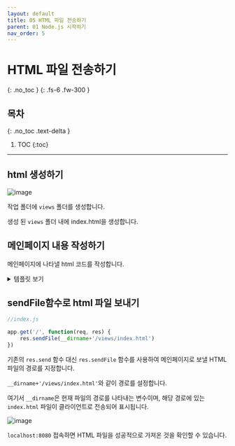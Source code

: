 ```yaml
---
layout: default
title: 05 HTML 파일 전송하기
parent: 01 Node.js 시작하기
nav_order: 5
---
```


# HTML 파일 전송하기
{: .no_toc } 
{: .fs-6 .fw-300 }

## 목차
{: .no_toc .text-delta }

1. TOC
{:toc}

---

## html 생성하기

![image](https://github.com/cjddn/cjddn.github.io/assets/137849066/8fa50389-d62a-4a9e-9ad4-ea5adca96732)

작업 폴더에 `views` 폴더를 생성합니다.

생성 된 `views` 폴더 내에 index.html을 생성합니다.


## 메인페이지 내용 작성하기

메인페이지에 나타낼 html 코드를 작성합니다.
<details>
<summary>템플릿 보기</summary>
<div markdown="1">       

```html
<!-- views/index.html -->

<html>
    <head>
        <meta charset="utf-8">
        <meta name="viewport" content="width=device-width, initial-scale=1, shrink-to-fit=no">
        <link rel="icon" href="https://getbootstrap.com/docs/4.0/assets/img/favicons/favicon.ico">
        <title>node-server</title>
        <link rel="canonical" href="https://getbootstrap.com/docs/4.0/examples/cover/">
        <link href="https://getbootstrap.com/docs/4.0/dist/css/bootstrap.min.css" rel="stylesheet">
    </head>
    <style>
        a,
        a:focus,
        a:hover {
            color: #fff;
        }

        .btn-secondary,
        .btn-secondary:hover,
        .btn-secondary:focus {
            color: #333;
            text-shadow: none; /* Prevent inheritance from `body` */
            background-color: #fff;
            border: .05rem solid #fff;
        }

        html,
        body {
            height: 100%;
            background-color: #333;
        }

        body {
            display: -ms-flexbox;
            display: -webkit-box;
            display: flex;
            -ms-flex-pack: center;
            -webkit-box-pack: center;
            justify-content: center;
            color: #fff;
            text-shadow: 0 .05rem .1rem rgba(0, 0, 0, .5);
            box-shadow: inset 0 0 5rem rgba(0, 0, 0, .5);
        }

        .cover-container {
            max-width: 42em;
        }

        .masthead {
            margin-bottom: 2rem;
        }

        .masthead-brand {
            margin-bottom: 0;
        }

        .nav-masthead .nav-link {
            padding: .25rem 0;
            font-weight: 700;
            color: rgba(255, 255, 255, .5);
            background-color: transparent;
            border-bottom: .25rem solid transparent;
        }

        .nav-masthead .nav-link:hover,
        .nav-masthead .nav-link:focus {
            border-bottom-color: rgba(255, 255, 255, .25);
        }

        .nav-masthead .nav-link + .nav-link {
            margin-left: 1rem;
        }

        .nav-masthead .active {
            color: #fff;
            border-bottom-color: #fff;
        }

        @media (min-width: 48em) {
            .masthead-brand {
                float: left;
            }
            .nav-masthead {
                float: right;
            }
        }

        .cover {
            padding: 0 1.5rem;
        }
        .cover .btn-lg {
            padding: .75rem 1.25rem;
            font-weight: 700;
        }
        .mastfoot {
            color: rgba(255, 255, 255, .5);
        }

    </style>
    <body class="text-center">
        <div class="cover-container d-flex h-100 p-3 mx-auto flex-column">
            <header class="masthead mb-auto">
            <div class="inner">
                <h3 class="masthead-brand">Cover</h3>
                <nav class="nav nav-masthead justify-content-center">
                <a class="nav-link active" href="#">Home</a>
                <a class="nav-link" href="#">Features</a>
                <a class="nav-link" href="#">Contact</a>
                </nav>
            </div>
            </header>
            <main role="main" class="inner cover">
            <h1 class="cover-heading"></h1>
            <p class="lead">Cover is a one-page template for building simple and beautiful home pages. Download, edit the text, and add your own fullscreen background photo to make it your own.
            </p>
            <p class="lead">
                <a href="#" class="btn btn-lg btn-secondary">Learn more</a>
            </p>
            </main>

            <footer class="mastfoot mt-auto">
                <div class="inner">
                    <p>Cover template for <a href="https://getbootstrap.com/">Bootstrap</a>, by <a href="https://twitter.com/mdo">@mdo</a>.</p>
                </div>
            </footer>
        </div>
        <script src="https://code.jquery.com/jquery-3.2.1.slim.min.js" integrity="sha384-KJ3o2DKtIkvYIK3UENzmM7KCkRr/rE9/Qpg6aAZGJwFDMVNA/GpGFF93hXpG5KkN" crossorigin="anonymous"></script>
        <script>window.jQuery || document.write('<script src="https://getbootstrap.com/docs/4.0/assets/js/vendor/jquery-slim.min.js"><\/script>')</script>
        <script src="https://getbootstrap.com/docs/4.0/assets/js/vendor/popper.min.js"></script>
        <script src="https://getbootstrap.com/docs/4.0/dist/js/bootstrap.min.js"></script>
    </body>
</html>

```

</div>
   
</details>

## sendFile함수로 html 파일 보내기

```js
//index.js

app.get('/', function(req, res) { 
    res.sendFile(__dirname+'/views/index.html')
})
```

기존의 `res.send` 함수 대신 `res.sendFile` 함수를 사용하여 메인페이지로 보낼 HTML 파일의 경로를 지정합니다. 

`__dirname+'/views/index.html'`와 같이 경로를 설정합니다.

 여기서 `__dirname`은 현재 파일의 경로를 나타내는 변수이며, 해당 경로에 있는 `index.html` 파일이 클라이언트로 전송되어 표시됩니다.

![image](https://github.com/cjddn/cjddn.github.io/assets/137849066/43933671-b96a-4cbc-8eab-fe0f453f08b7)

`localhost:8080` 접속하면 HTML 파일을 성공적으로 가져온 것을 확인할 수 있습니다.